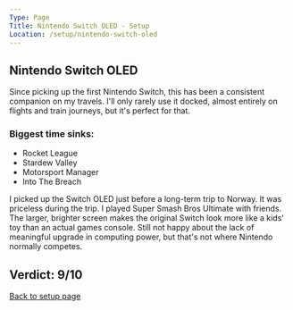 ```yaml
---
Type: Page
Title: Nintendo Switch OLED - Setup
Location: /setup/nintendo-switch-oled
---
```


## Nintendo Switch OLED

Since picking up the first Nintendo Switch, this has been a consistent companion on my travels. I'll only rarely use it docked, almost entirely on flights and train journeys, but it's perfect for that.

### Biggest time sinks:
- Rocket League
- Stardew Valley
- Motorsport Manager
- Into The Breach

I picked up the Switch OLED just before a long-term trip to Norway. It was priceless during the trip. I played Super Smash Bros Ultimate with friends. The larger, brighter screen makes the original Switch look more like a kids' toy than an actual games console. Still not happy about the lack of meaningful upgrade in computing power, but that's not where Nintendo normally competes.

## Verdict: 9/10

[Back to setup page](/setup)
